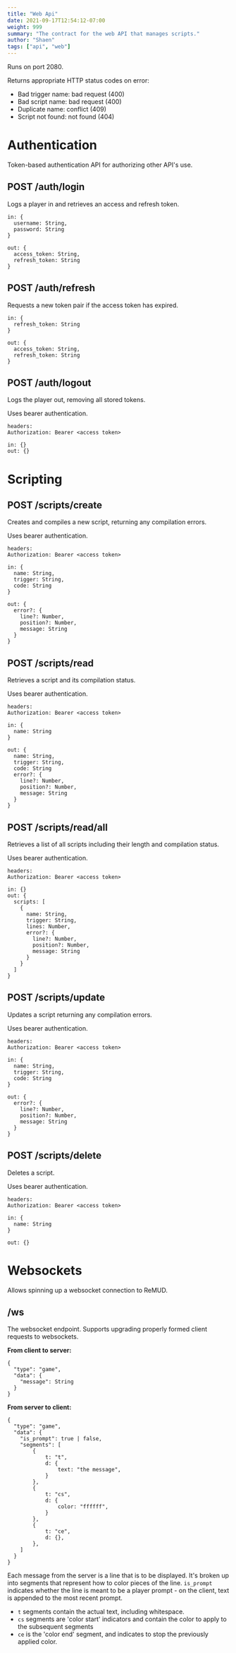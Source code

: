 ```yaml
---
title: "Web Api"
date: 2021-09-17T12:54:12-07:00
weight: 999
summary: "The contract for the web API that manages scripts."
author: "Shaen"
tags: ["api", "web"]
---
```


Runs on port 2080.

Returns appropriate HTTP status codes on error:

- Bad trigger name: bad request (400)
- Bad script name: bad request (400)
- Duplicate name: conflict (409)
- Script not found: not found (404)

# Authentication

Token-based authentication API for authorizing other API's use.

## POST /auth/login

Logs a player in and retrieves an access and refresh token.

```
in: {
  username: String,
  password: String
}

out: {
  access_token: String,
  refresh_token: String
}
```

## POST /auth/refresh

Requests a new token pair if the access token has expired.

```
in: {
  refresh_token: String
}

out: {
  access_token: String,
  refresh_token: String
}
```

## POST /auth/logout

Logs the player out, removing all stored tokens.

Uses bearer authentication.

```
headers:
Authorization: Bearer <access token>

in: {}
out: {}
```

# Scripting

## POST /scripts/create

Creates and compiles a new script, returning any compilation errors.

Uses bearer authentication.

```
headers:
Authorization: Bearer <access token>

in: {
  name: String,
  trigger: String,
  code: String
}

out: {
  error?: {
    line?: Number,
    position?: Number,
    message: String
  }
}
```

## POST /scripts/read

Retrieves a script and its compilation status.

Uses bearer authentication.

```
headers:
Authorization: Bearer <access token>

in: {
  name: String
}

out: {
  name: String,
  trigger: String,
  code: String
  error?: {
    line?: Number,
    position?: Number,
    message: String
  }
}
```

## POST /scripts/read/all

Retrieves a list of all scripts including their length and compilation status.

Uses bearer authentication.

```
headers:
Authorization: Bearer <access token>

in: {}
out: {
  scripts: [
    {
      name: String,
      trigger: String,
      lines: Number,
      error?: {
        line?: Number,
        position?: Number,
        message: String
      }
    }
  ]
}
```

## POST /scripts/update

Updates a script returning any compilation errors.

Uses bearer authentication.

```
headers:
Authorization: Bearer <access token>

in: {
  name: String,
  trigger: String,
  code: String
}

out: {
  error?: {
    line?: Number,
    position?: Number,
    message: String
  }
}
```

## POST /scripts/delete

Deletes a script.

Uses bearer authentication.

```
headers:
Authorization: Bearer <access token>

in: {
  name: String
}

out: {}
```

# Websockets

Allows spinning up a websocket connection to ReMUD.

## /ws

The websocket endpoint. Supports upgrading properly formed client requests to websockets.

**From client to server:**

```
{
  "type": "game",
  "data": {
    "message": String
  }
}
```

**From server to client:**

```
{
  "type": "game",
  "data": {
    "is_prompt": true | false,
    "segments": [
        {
            t: "t",
            d: {
                text: "the message",
            }
        },
        {
            t: "cs",
            d: {
                color: "ffffff",
            }
        },
        {
            t: "ce",
            d: {},
        },
    ]
  }
}
```
Each message from the server is a line that is to be displayed. It's broken up into segments that represent how to color pieces of the line. 
`is_prompt` indicates whether the line is meant to be a player prompt - on the client, text is appended to the most recent prompt. 

- `t` segments contain the actual text, including whitespace.
- `cs` segments are 'color start' indicators and contain the color to apply to the subsequent segments
- `ce` is the 'color end' segment, and indicates to stop the previously applied color. 

